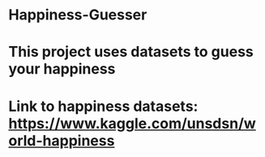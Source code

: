 # Happiness-Guesser
# This project uses datasets to guess your happiness 
# Link to happiness datasets: https://www.kaggle.com/unsdsn/world-happiness
